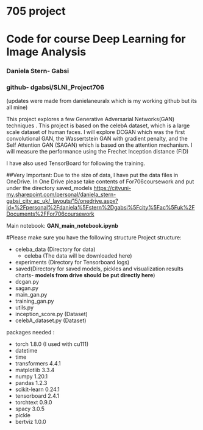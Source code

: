 # 705 project
# Code for course Deep Learning for Image Analysis 
### Daniela Stern- Gabsi 

### github- dgabsi/SLNI_Project706
(updates were made from danielaneuralx which is my working github but its all mine)


This project explores a few Generative Adversarial Networks(GAN) techniques .
This project is based on the celebA dataset, which is a large scale dataset of human faces.
I will explore DCGAN which was the first convolutional GAN, the Wassertstein GAN with gradient penalty,
and the Self Attention GAN (SAGAN) which is based on the attention mechanism.
I will measure the performance using the Frechet Inception distance (FID)

I have also used TensorBoard for following the training.


##Very Important: Due to the size of data, I have put the data files in OneDrive.
In One Drive please take contents of For706coursework and put under the directory saved_models
https://cityuni-my.sharepoint.com/personal/daniela_stern-gabsi_city_ac_uk/_layouts/15/onedrive.aspx?id=%2Fpersonal%2Fdaniela%5Fstern%2Dgabsi%5Fcity%5Fac%5Fuk%2FDocuments%2FFor706coursework


Main notebook:
**GAN_main_notebook.ipynb** 

#Please make sure you have the following structure 
Project structure:
- celeba_data (Directory for data)
  - celeba (The data will be downloaded here)
- experiments (Directory for Tensorboard logs)
- saved(Directory for saved models, pickles and visualization results charts- **models from drive should be put directly here**)
- dcgan.py 
- sagan.py
- main_gan.py
- training_gan.py
- utils.py
- inception_score.py  (Dataset)
- celebA_dataset.py (Dataset)

packages needed :
- torch 1.8.0 (I used with cu111)
- datetime
- time
- transformers 4.4.1
- matplotlib 3.3.4
- numpy 1.20.1
- pandas 1.2.3
- scikit-learn 0.24.1
- tensorboard 2.4.1
- torchtext 0.9.0
- spacy 3.0.5
- pickle
- bertviz 1.0.0

